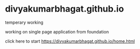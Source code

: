 # divyakumarbhagat.github.io
temperary working 

working on single page application from foundation

click here to start
https://divyakumarbhagat.github.io/home.html
